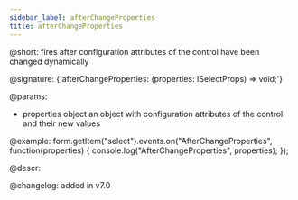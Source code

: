 ```yaml
---
sidebar_label: afterChangeProperties
title: afterChangeProperties
---          
```


@short: fires after configuration attributes of the control have been changed dynamically

@signature: {'afterChangeProperties: (properties: ISelectProps) => void;'}

@params:
- properties     object      an object with configuration attributes of the control and their new values

@example:
form.getItem("select").events.on("AfterChangeProperties", function(properties) {
    console.log("AfterChangeProperties", properties);
});

@descr:

@changelog: added in v7.0

[comment]: # (@relatedapi: form/api/select/select_setproperties_method.md)
